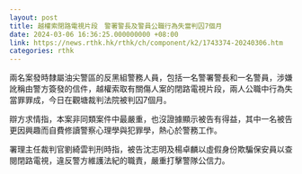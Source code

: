 ```yaml
---
layout: post
title: 越權索閉路電視片段　警署警長及警員公職行為失當判囚7個月
date: 2024-03-06 16:36:25.000000000 +08:00
link: https://news.rthk.hk/rthk/ch/component/k2/1743374-20240306.htm
categories: rthk
---
```


兩名案發時隸屬油尖警區的反黑組警務人員，包括一名警署警長和一名警員，涉嫌訛稱由警方簽發的信件，越權索取有關傷人案的閉路電視片段，兩人公職中行為失當罪罪成，今日在觀塘裁判法院被判囚7個月。

辯方求情指，本案非同類案件中最嚴重，也沒證據顯示被告有得益，其中一名被告更因興趣而自費修讀警察心理學與犯罪學，熱心於警務工作。

署理主任裁判官劉綺雲判刑時指，被告沈志明及楊卓麟以虛假身份欺騙保安員以查閱閉路電視，違反警方維護法紀的職責，嚴重打擊警隊公信力。
